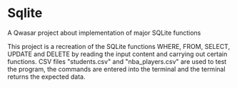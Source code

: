 # Sqlite
A Qwasar project about implementation of major SQLite functions

This project is a recreation of the SQLite functions WHERE, FROM, SELECT, UPDATE and DELETE by reading the input content and carrying out certain functions.
CSV files "students.csv" and "nba_players.csv" are used to test the program, the commands are entered into the terminal and the terminal returns the expected data. 

